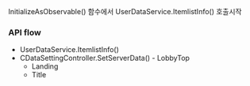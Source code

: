 
InitializeAsObservable() 함수에서 UserDataService.ItemlistInfo() 호출시작

### API flow

- UserDataService.ItemlistInfo()
- CDataSettingController.SetServerData() - LobbyTop
	- Landing 
	- Title
